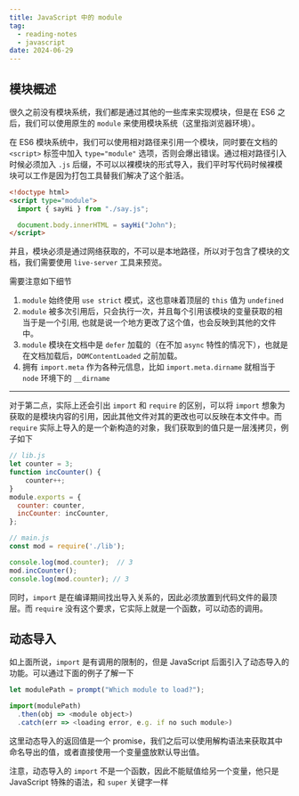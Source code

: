```yaml
---
title: JavaScript 中的 module
tag:
  - reading-notes
  - javascript
date: 2024-06-29
---
```


## 模块概述

很久之前没有模块系统，我们都是通过其他的一些库来实现模块，但是在 ES6 之后，我们可以使用原生的 `module` 来使用模块系统（这里指浏览器环境）。

在 ES6 模块系统中，我们可以使用相对路径来引用一个模块，同时要在文档的 `<script>` 标签中加入 `type="module"` 选项，否则会爆出错误。通过相对路径引入时候必须加入 `.js` 后缀，不可以以裸模块的形式导入，我们平时写代码时候裸模块可以工作是因为打包工具替我们解决了这个脏活。

```html
<!doctype html>
<script type="module">
  import { sayHi } from "./say.js";

  document.body.innerHTML = sayHi("John");
</script>
```

并且，模块必须是通过网络获取的，不可以是本地路径，所以对于包含了模块的文档，我们需要使用 `live-server` 工具来预览。

需要注意如下细节

1. `module` 始终使用 `use strict` 模式，这也意味着顶层的 `this` 值为 `undefined`
2. `module` 被多次引用后，只会执行一次，并且每个引用该模块的变量获取的相当于是一个引用, 也就是说一个地方更改了这个值，也会反映到其他的文件中。
3. `module` 模块在文档中是 `defer` 加载的（在不加 `async` 特性的情况下），也就是在文档加载后，`DOMContentLoaded` 之前加载。
4. 拥有 `import.meta` 作为各种元信息，比如 `import.meta.dirname` 就相当于 `node` 环境下的 `__dirname`

---

对于第二点，实际上还会引出 `import` 和 `require` 的区别，可以将 `import` 想象为获取的是模块内容的引用，因此其他文件对其的更改也可以反映在本文件中。而 `require` 实际上导入的是一个新构造的对象，我们获取到的值只是一层浅拷贝，例子如下

```JavaScript
// lib.js
let counter = 3;
function incCounter() {
    counter++;
}
module.exports = {
  counter: counter,
  incCounter: incCounter,
};

// main.js
const mod = require('./lib');

console.log(mod.counter);  // 3
mod.incCounter();
console.log(mod.counter); // 3
```

同时，`import` 是在编译期间找出导入关系的，因此必须放置到代码文件的最顶层。而 `require` 没有这个要求，它实际上就是一个函数，可以动态的调用。

## 动态导入

如上面所说，`import` 是有调用的限制的，但是 JavaScript 后面引入了动态导入的功能。可以通过下面的例子了解一下

```JavaScript
let modulePath = prompt("Which module to load?");

import(modulePath)
  .then(obj => <module object>)
  .catch(err => <loading error, e.g. if no such module>)
```

这里动态导入的返回值是一个 promise，我们之后可以使用解构语法来获取其中命名导出的值，或者直接使用一个变量盛放默认导出值。

注意，动态导入的 `import` 不是一个函数，因此不能赋值给另一个变量，他只是 JavaScript 特殊的语法，和 `super` 关键字一样
